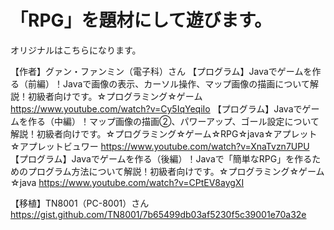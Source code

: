 # 「RPG」を題材にして遊びます。

オリジナルはこちらになります。

【作者】グァン・ファンミン（電子科）さん
【プログラム】Javaでゲームを作る（前編）！Javaで画像の表示、カーソル操作、マップ画像の描画について解説！初級者向けです。☆プログラミング☆ゲーム
https://www.youtube.com/watch?v=Cy5IqYeqiIo
【プログラム】Javaでゲームを作る（中編）！マップ画像の描画②、パワーアップ、ゴール設定について解説！初級者向けです。☆プログラミング☆ゲーム☆RPG☆java☆アプレット☆アプレットビュワー
https://www.youtube.com/watch?v=XnaTvzn7UPU
【プログラム】Javaでゲームを作る（後編）！Javaで「簡単なRPG」を作るためのプログラム方法について解説！初級者向けです。☆プログラミング☆ゲーム☆java
https://www.youtube.com/watch?v=CPtEV8aygXI

【移植】TN8001（PC-8001）さん
https://gist.github.com/TN8001/7b65499db03af5230f5c39001e70a32e


